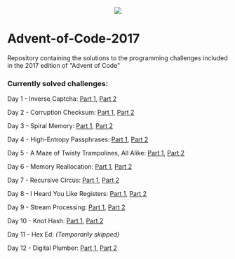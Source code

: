 <p align="center">
 <img src=http://www.brianbunke.com/images/aoc2017.png>
</p>

# Advent-of-Code-2017
Repository containing the solutions to the programming challenges included in the 2017 edition of "Advent of Code"

### Currently solved challenges:
Day 1 - Inverse Captcha: [Part 1](https://github.com/AlexGascon/Advent-of-Code-2017/tree/master/Day-1/part_1.py), [Part 2](https://github.com/AlexGascon/Advent-of-Code-2017/tree/master/Day-1/part_2.py)

Day 2 - Corruption Checksum: [Part 1](https://github.com/AlexGascon/Advent-of-Code-2017/tree/master/Day-2/part_1.py), [Part 2](https://github.com/AlexGascon/Advent-of-Code-2017/tree/master/Day-2/part_2.py)

Day 3 - Spiral Memory: [Part 1](https://github.com/AlexGascon/Advent-of-Code-2017/tree/master/Day-3/part_1.py), [Part 2](https://github.com/AlexGascon/Advent-of-Code-2017/tree/master/Day-3/part_2.py)

Day 4 - High-Entropy Passphrases: [Part 1](https://github.com/AlexGascon/Advent-of-Code-2017/tree/master/Day-4/part_1.py), [Part 2](https://github.com/AlexGascon/Advent-of-Code-2017/tree/master/Day-4/part_2.py)

Day 5 - A Maze of Twisty Trampolines, All Alike: [Part 1](https://github.com/AlexGascon/Advent-of-Code-2017/tree/master/Day-5/part_1.py), [Part 2](https://github.com/AlexGascon/Advent-of-Code-2017/tree/master/Day-5/part_2.py)

Day 6 - Memory Reallocation: [Part 1](https://github.com/AlexGascon/Advent-of-Code-2017/tree/master/Day-6/part_1.py), [Part 2](https://github.com/AlexGascon/Advent-of-Code-2017/tree/master/Day-6/part_2.py)

Day 7 - Recursive Circus: [Part 1](https://github.com/AlexGascon/Advent-of-Code-2017/tree/master/Day-7/part_1.py), [Part 2](https://github.com/AlexGascon/Advent-of-Code-2017/tree/master/Day-7/part_2.py)

Day 8 - I Heard You Like Registers: [Part 1](https://github.com/AlexGascon/Advent-of-Code-2017/tree/master/Day-8/part_1.py), [Part 2](https://github.com/AlexGascon/Advent-of-Code-2017/tree/master/Day-8/part_2.py)

Day 9 - Stream Processing: [Part 1](https://github.com/AlexGascon/Advent-of-Code-2017/tree/master/Day-9/part_1.py), [Part 2](https://github.com/AlexGascon/Advent-of-Code-2017/tree/master/Day-9/part_2.py)

Day 10 - Knot Hash: [Part 1](https://github.com/AlexGascon/Advent-of-Code-2017/tree/master/Day-10/part_1.py), [Part 2](https://github.com/AlexGascon/Advent-of-Code-2017/tree/master/Day-10/part_2.py)

Day 11 - Hex Ed: _(Temporarily skipped)_

Day 12 - Digital Plumber: [Part 1](https://github.com/AlexGascon/Advent-of-Code-2017/tree/master/Day-12/part_1.py), [Part 2](https://github.com/AlexGascon/Advent-of-Code-2017/tree/master/Day-12/part_2.py)